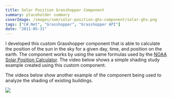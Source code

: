 ```yaml
---
title: Solar Position Grasshopper Component
summary: placeholder summary
coverImage: /images/som/solar-position-ghx-component/solar-ghx.png
tags: ["C#.Net", "Grasshopper", "Grasshopper API"]
date: "2011-05-31"
---
```


I developed this custom Grasshopper component that is able to calculate the position of the sun in the sky for a given day, time, and position on the earth. The component works by using the same formulas used by the [NOAA Solar Position Calculator](http://www.esrl.noaa.gov/gmd/grad/solcalc/azel.html). The video below shows a simple shading study example created using this custom component.

The videos below show another example of the component being used to analyze the shading of existing buildings.


![](/images/som/solar-position-ghx-component/solar-calc-sample.png)